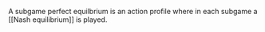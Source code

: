 A subgame perfect equilbrium is an action profile where in each subgame a [[Nash equilibrium]] is played.